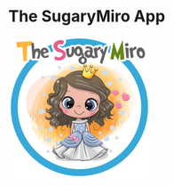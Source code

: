 # The SugaryMiro App

<img src="README.assets/SugaryMiro.png" alt="SugaryMiro" style="zoom: 25%;" />![]()
